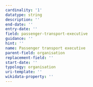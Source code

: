 ```yaml
---
cardinality: '1'
datatype: string
description: ''
end-date: ''
entry-date: ''
field: passenger-transport-executive
guidance: ''
hint: ''
name: Passenger transport executive
parent-field: organisation
replacement-field: ''
start-date: ''
typology: organisation
uri-template: ''
wikidata-property: ''
---
```

